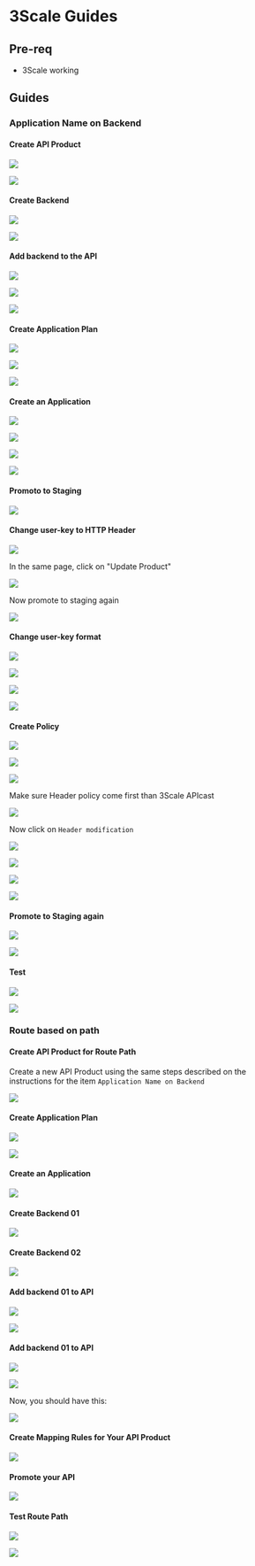 # 3Scale Guides

## Pre-req

* 3Scale working

## Guides

### Application Name on Backend

#### Create API Product

![](res/2020-03-30-19-10-50.png)

![](res/2020-03-30-19-13-25.png)

#### Create Backend

![](res/2020-03-30-19-15-18.png)

![](res/2020-03-30-19-16-40.png)

#### Add backend to the API

![](res/2020-03-30-19-17-43.png)

![](res/2020-03-30-19-18-27.png)

![](res/2020-03-30-19-19-08.png)

#### Create Application Plan

![](res/2020-03-30-19-23-53.png)

![](res/2020-03-30-19-24-54.png)

![](res/2020-03-30-19-25-27.png)

#### Create an Application

![](res/2020-03-30-19-26-58.png)

![](res/2020-03-30-19-27-56.png)

![](res/2020-03-30-19-28-26.png)

![](res/2020-03-30-19-29-41.png)

#### Promoto to Staging

![](res/2020-03-30-19-30-58.png)

#### Change user-key to HTTP Header

![](res/2020-03-30-19-39-47.png)

In the same page, click on "Update Product"

![](res/2020-03-30-19-40-45.png)

Now promote to staging again

![](res/2020-03-30-19-45-04.png)

#### Change user-key format

![](res/2020-03-30-19-41-51.png)

![](res/2020-03-30-19-42-21.png)

![](res/2020-03-30-19-43-11.png)

![](res/2020-03-30-19-44-41.png)

#### Create Policy

![](res/2020-03-30-19-47-00.png)

![](res/2020-03-30-19-47-21.png)

![](res/2020-03-30-19-47-57.png)

Make sure Header policy come first than 3Scale APIcast

![](res/2020-03-30-19-48-58.png)

Now click on `Header modification`

![](res/2020-03-30-19-49-40.png)

![](res/2020-03-30-19-50-02.png)

![](res/2020-03-30-19-52-03.png)

![](res/2020-03-30-19-52-21.png)

#### Promote to Staging again

![](res/2020-03-30-19-52-59.png)

![](res/2020-03-30-19-53-34.png)

#### Test

![](res/2020-03-30-19-54-16.png)

![](res/2020-03-30-19-55-48.png)

### Route based on path

#### Create API Product for Route Path

Create a new API Product using the same steps described on the instructions for the item `Application Name on Backend`

![](res/2020-03-31-21-59-11.png)

#### Create Application Plan

![](res/2020-03-31-22-00-43.png)

![](res/2020-03-31-22-01-10.png)

#### Create an Application

![](res/2020-03-31-22-02-48.png)

#### Create Backend 01

![](res/2020-03-31-22-06-05.png)

#### Create Backend 02

![](res/2020-03-31-22-08-18.png)

#### Add backend 01 to API

![](res/2020-03-31-22-09-35.png)

![](res/2020-03-31-22-10-08.png)

#### Add backend 01 to API

![](res/2020-03-31-22-09-35.png)

![](res/2020-03-31-22-10-54.png)

Now, you should have this:

![](res/2020-03-31-22-11-25.png)

#### Create Mapping Rules for Your API Product

![](res/2020-03-31-22-16-06.png)

#### Promote your API

![](res/2020-03-31-22-12-24.png)

#### Test Route Path

![](res/2020-03-31-22-18-28.png)

![](res/2020-03-31-22-19-24.png)